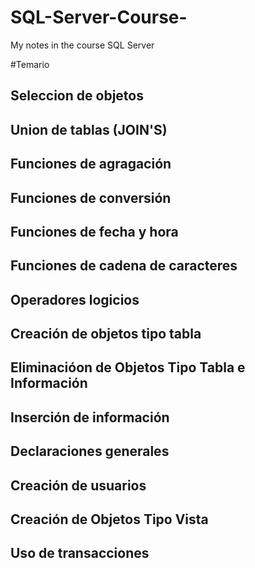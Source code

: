 # SQL-Server-Course-
My notes in the course SQL Server



#Temario
## Seleccion de objetos
## Union de tablas (JOIN'S)
## Funciones de agragación
## Funciones de conversión
## Funciones de fecha y hora
## Funciones de cadena de caracteres
## Operadores logicios
## Creación de objetos tipo tabla
## Eliminacióon de Objetos Tipo Tabla e Información
## Inserción de información
## Declaraciones generales
## Creación de usuarios
## Creación de Objetos Tipo Vista 
## Uso de transacciones

